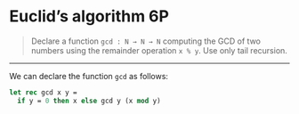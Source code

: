 # Euclid’s algorithm 6P

> Declare a function `gcd : N → N → N` computing the GCD of two numbers using the remainder operation `x % y`.
> Use only tail recursion.

---

We can declare the function `gcd` as follows:
```ocaml
let rec gcd x y =
  if y = 0 then x else gcd y (x mod y)
```
